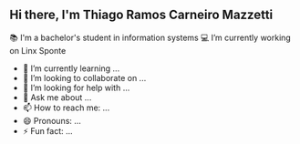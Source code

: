 ## Hi there, I'm Thiago Ramos Carneiro Mazzetti

📚 I'm a bachelor's student in information systems
💻 I’m currently working on Linx Sponte
- 🌱 I’m currently learning ...
- 👯 I’m looking to collaborate on ...
- 🤔 I’m looking for help with ...
- 💬 Ask me about ...
- 📫 How to reach me: ...
- 😄 Pronouns: ...
- ⚡ Fun fact: ...
  
